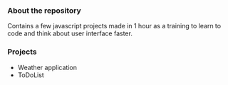 ### About the repository
Contains a few javascript projects made in 1 hour as a training to learn to code and think about user interface faster.

### Projects
- Weather application
- ToDoList